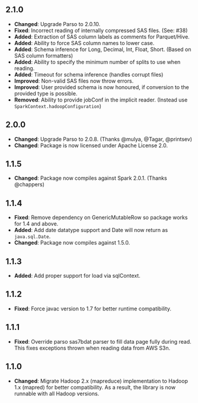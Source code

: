 ## 2.1.0

- __Changed__: Upgrade Parso to 2.0.10.
- __Fixed__: Incorrect reading of internally compressed SAS files. (See: #38)
- __Added__: Extraction of SAS column labels as comments for Parquet/Hive.
- __Added__: Ability to force SAS column names to lower case.
- __Added__: Schema inference for Long, Decimal, Int, Float, Short. (Based on SAS column formatters)
- __Added__: Ability to specify the minimum number of splits to use when reading.
- __Added__: Timeout for schema inference (handles corrupt files)
- __Improved__: Non-valid SAS files now throw errors.
- __Improved__: User provided schema is now honoured, if conversion to the provided type is possible.
- __Removed__: Ability to provide jobConf in the implicit reader. (Instead use `SparkContext.hadoopConfiguration`)

## 2.0.0

- __Changed__: Upgrade Parso to 2.0.8. (Thanks @mulya, @Tagar, @printsev)
- __Changed__: Package is now licensed under Apache License 2.0.

## 1.1.5

- __Changed__: Package now compiles against Spark 2.0.1. (Thanks @chappers)

## 1.1.4

- __Fixed__: Remove dependency on GenericMutableRow so package works for 1.4 and above.
- __Added__: Add date datatype support and Date will now return as `java.sql.Date`.
- __Changed__: Package now compiles against 1.5.0.

## 1.1.3

- __Added__: Add proper support for load via sqlContext.

## 1.1.2

- __Fixed__: Force javac version to 1.7 for better runtime compatibility.

## 1.1.1

- __Fixed__: Override parso sas7bdat parser to fill data page fully during read. This fixes exceptions
thrown when reading data from AWS S3n.

## 1.1.0

- __Changed__: Migrate Hadoop 2.x (mapreduce) implementation to Hadoop 1.x (mapred) for better compatibility.
As a result, the library is now runnable with all Hadoop versions.
